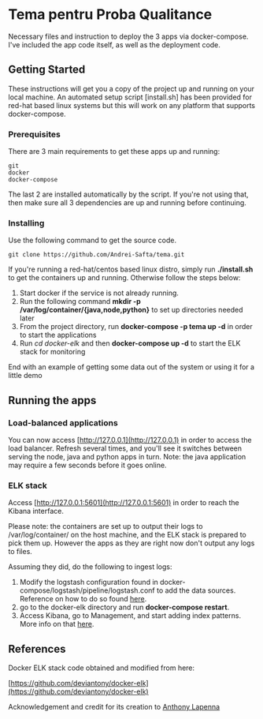 # Tema pentru Proba Qualitance

Necessary files and instruction to deploy the 3 apps via docker-compose. I've included the app code itself, as well as the deployment code.

## Getting Started

These instructions will get you a copy of the project up and running on your local machine. An automated setup script [install.sh] has been provided for red-hat based linux systems but this will work on any platform that supports docker-compose.

### Prerequisites

There are 3 main requirements to get these apps up and running:

```
git
docker
docker-compose
```
The last 2 are installed automatically by the script. If you're not using that, then make sure all 3 dependencies are up and running before continuing.

### Installing

Use the following command to get the source code.

```
git clone https://github.com/Andrei-Safta/tema.git
```

If you're running a red-hat/centos based linux distro, simply run **./install.sh** to get the containers up and running. Otherwise follow the steps below:


1. Start docker if the service is not already running.
2. Run the following command **mkdir -p /var/log/container/{java,node,python}** to set up directories needed later
3. From the project directory, run **docker-compose -p tema up -d** in order to start the applications
4. Run *cd docker-elk* and then **docker-compose up -d** to start the ELK stack for monitoring

End with an example of getting some data out of the system or using it for a little demo

## Running the apps


### Load-balanced applications

You can now access [http://127.0.0.1](http://127.0.0.1) in order to access the load balancer. Refresh several times, and you'll see it switches between serving the node, java and python apps in turn. Note: the java application may require a few seconds before it goes online.


### ELK stack

Access [http://127.0.0.1:5601](http://127.0.0.1:5601) in order to reach the Kibana interface.

Please note: the containers are set up to output their logs to /var/log/container/ on the host machine, and the ELK stack is prepared to pick them up. However the apps as they are right now don't output any logs to files.

Assuming they did, do the following to ingest logs:

1. Modify the logstash configuration found in docker-compose/logstash/pipeline/logstash.conf to add the data sources. Reference on how to do so found [here](https://www.elastic.co/guide/en/logstash/current/logstash-config-for-filebeat-modules.html#parsing-nginx).
2. go to the docker-elk directory and run **docker-compose restart**.
3. Access Kibana, go to Management, and start adding index patterns. More info on that [here](https://www.elastic.co/guide/en/kibana/current/index-patterns.html).

## References

Docker ELK stack code obtained and modified from here:

[https://github.com/deviantony/docker-elk](https://github.com/deviantony/docker-elk)

Acknowledgement and credit for its creation to [Anthony Lapenna](https://github.com/deviantony)
